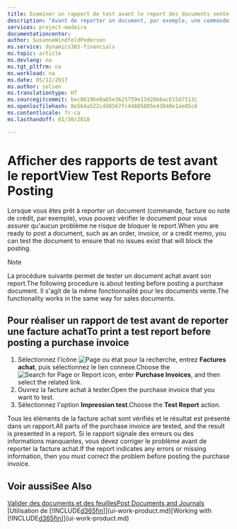 ```yaml
---
title: Examiner un rapport de test avant le report des documents vente ou achat | Microsoft Docs
description: "Avant de reporter un document, par exemple, une commande ou une note de crédit, vous pouvez le tester et le passer en revue pour rechercher les éventuelles erreurs susceptibles de bloquer le report."
services: project-madeira
documentationcenter: 
author: SusanneWindfeldPedersen
ms.service: dynamics365-financials
ms.topic: article
ms.devlang: na
ms.tgt_pltfrm: na
ms.workload: na
ms.date: 05/12/2017
ms.author: solsen
ms.translationtype: HT
ms.sourcegitcommit: bec0619be0a65e3625759e13d2866ac615d7513c
ms.openlocfilehash: 8e564a522cdd8567fc44885885e43040e1ae85c6
ms.contentlocale: fr-ca
ms.lasthandoff: 01/30/2018

---
```

# <a name="view-test-reports-before-posting"></a><span data-ttu-id="88b80-103">Afficher des rapports de test avant le report</span><span class="sxs-lookup"><span data-stu-id="88b80-103">View Test Reports Before Posting</span></span>
<span data-ttu-id="88b80-104">Lorsque vous êtes prêt à reporter un document (commande, facture ou note de crédit, par exemple), vous pouvez vérifier le document pour vous assurer qu'aucun problème ne risque de bloquer le report.</span><span class="sxs-lookup"><span data-stu-id="88b80-104">When you are ready to post a document, such as an order, invoice, or a credit memo, you can test the document to ensure that no issues exist that will block the posting.</span></span>

> [!NOTE]  
>   <span data-ttu-id="88b80-105">La procédure suivante permet de tester un document achat avant son report.</span><span class="sxs-lookup"><span data-stu-id="88b80-105">The following procedure is about testing before posting a purchase document.</span></span> <span data-ttu-id="88b80-106">Il s'agit de la même fonctionnalité pour les documents vente.</span><span class="sxs-lookup"><span data-stu-id="88b80-106">The functionality works in the same way for sales documents.</span></span>

## <a name="to-print-a-test-report-before-posting-a-purchase-invoice"></a><span data-ttu-id="88b80-107">Pour réaliser un rapport de test avant de reporter une facture achat</span><span class="sxs-lookup"><span data-stu-id="88b80-107">To print a test report before posting a purchase invoice</span></span>
1. <span data-ttu-id="88b80-108">Sélectionnez l'icône ![Page ou état pour la recherche](media/ui-search/search_small.png "icône Page ou état pour la recherche"), entrez **Factures achat**, puis sélectionnez le lien connexe.</span><span class="sxs-lookup"><span data-stu-id="88b80-108">Choose the ![Search for Page or Report](media/ui-search/search_small.png "Search for Page or Report icon") icon, enter **Purchase Invoices**, and then select the related link.</span></span>
2. <span data-ttu-id="88b80-109">Ouvrez la facture achat à tester.</span><span class="sxs-lookup"><span data-stu-id="88b80-109">Open the purchase invoice that you want to test.</span></span>
3. <span data-ttu-id="88b80-110">Sélectionnez l'option **Impression test**.</span><span class="sxs-lookup"><span data-stu-id="88b80-110">Choose the **Test Report** action.</span></span>  

<span data-ttu-id="88b80-111">Tous les éléments de la facture achat sont vérifiés et le résultat est présenté dans un rapport.</span><span class="sxs-lookup"><span data-stu-id="88b80-111">All parts of the purchase invoice are tested, and the result is presented in a report.</span></span> <span data-ttu-id="88b80-112">Si le rapport signale des erreurs ou des informations manquantes, vous devez corriger le problème avant de reporter la facture achat.</span><span class="sxs-lookup"><span data-stu-id="88b80-112">If the report indicates any errors or missing information, then you must correct the problem before posting the purchase invoice.</span></span>

## <a name="see-also"></a><span data-ttu-id="88b80-113">Voir aussi</span><span class="sxs-lookup"><span data-stu-id="88b80-113">See Also</span></span>
[<span data-ttu-id="88b80-114">Valider des documents et des feuilles</span><span class="sxs-lookup"><span data-stu-id="88b80-114">Post Documents and Journals</span></span>](ui-post-documents-journals.md)  
<span data-ttu-id="88b80-115">[Utilisation de [!INCLUDE[d365fin](includes/d365fin_md.md)]](ui-work-product.md)</span><span class="sxs-lookup"><span data-stu-id="88b80-115">[Working with [!INCLUDE[d365fin](includes/d365fin_md.md)]](ui-work-product.md)</span></span>


